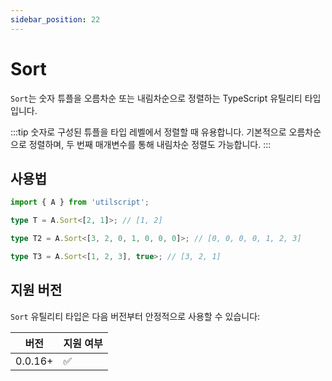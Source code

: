 ```yaml
---
sidebar_position: 22
---
```


# Sort

`Sort`는 숫자 튜플을 오름차순 또는 내림차순으로 정렬하는 TypeScript 유틸리티 타입입니다.

:::tip
숫자로 구성된 튜플을 타입 레벨에서 정렬할 때 유용합니다. 기본적으로 오름차순으로 정렬하며, 두 번째 매개변수를 통해 내림차순 정렬도 가능합니다.
:::

## 사용법

```ts
import { A } from 'utilscript';

type T = A.Sort<[2, 1]>; // [1, 2]

type T2 = A.Sort<[3, 2, 0, 1, 0, 0, 0]>; // [0, 0, 0, 0, 1, 2, 3]

type T3 = A.Sort<[1, 2, 3], true>; // [3, 2, 1]
```

## 지원 버전

`Sort` 유틸리티 타입은 다음 버전부터 안정적으로 사용할 수 있습니다:

| 버전    | 지원 여부 |
| ------- | --------- |
| 0.0.16+ | ✅        |
